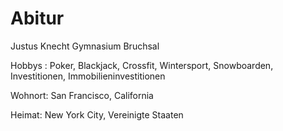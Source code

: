 # Abitur
Justus Knecht Gymnasium Bruchsal 

Hobbys : Poker, Blackjack, Crossfit, Wintersport, Snowboarden, Investitionen, Immobilieninvestitionen 

Wohnort: San Francisco, California 

Heimat: New York City, Vereinigte Staaten
